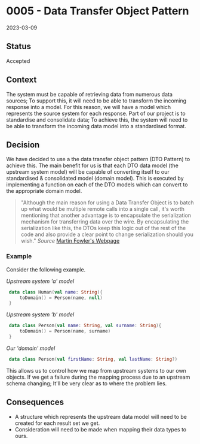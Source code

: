 # 0005 - Data Transfer Object Pattern

2023-03-09

## Status

Accepted

## Context

The system must be capable of retrieving data from numerous data sources; To support this, it will need to be able
to transform the incoming response into a model. For this reason, we will have a model which represents the source system
for each response. Part of our project is to standardise and consolidate data; To achieve this, the system will need to
be able to transform the incoming data model into a standardised format.


## Decision

We have decided to use a the data transfer object pattern (DTO Pattern) to achieve this. The main benefit for us is that
each DTO data model (the upstream system model) will be capable of converting itself to our standardised & consolidated model
(domain model). This is executed by implementing a function on each of the DTO models which can convert to the appropriate
domain model.

> "Although the main reason for using a Data Transfer Object is to batch up what would be multiple remote calls into a single call,
> it's worth mentioning that another advantage is to encapsulate the serialization mechanism for transferring data over the wire.
> By encapsulating the serialization like this, the DTOs keep this logic out of the rest of the code and also provide a clear point
> to change serialization should you wish."
> _Source_ [Martin Fowler's Webpage](https://martinfowler.com/eaaCatalog/dataTransferObject.html)

### Example
Consider the following example.

_Upstream system 'a' model_
```kotlin
 data class Human(val name: String){
     toDomain() = Person(name, null)
 }
```

_Upstream system 'b' model_
```kotlin
 data class Person(val name: String, val surname: String){
     toDomain() = Person(name, surname)
 }
```

_Our 'domain' model_
```kotlin
 data class Person(val firstName: String, val lastName: String?)
```

This allows us to control how we map from upstream systems to our own objects. If we get a failure during the mapping process
due to an upstream schema changing; It'll be very clear as to where the problem lies.

## Consequences

- A structure which represents the upstream data model will need to be created for each result set we get.
- Consideration will need to be made when mapping their data types to ours.